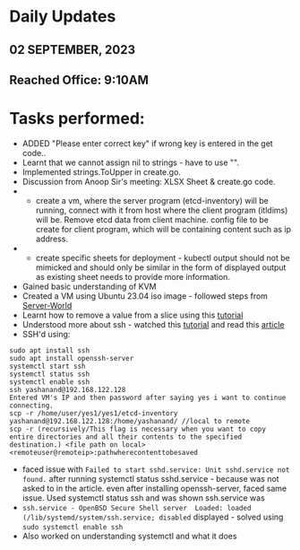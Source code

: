 # Daily Updates
## 02 SEPTEMBER, 2023
## Reached Office: 9:10AM

# Tasks performed:
- ADDED "Please enter correct key" if wrong key is entered in the get code..
- Learnt that we cannot assign nil to strings - have to use "".
- Implemented strings.ToUpper in create.go.
- Discussion from Anoop Sir's meeting: XLSX Sheet & create.go code.
- - create a vm, where the server program (etcd-inventory) will be running, connect with it from host where the client program (itldims) will be. Remove etcd data from client machine. config file to be create for client program, which will be containing content such as ip address. 
- - create specific sheets for deployment - kubectl output should not be mimicked and should only be similar in the form of displayed output as existing sheet needs to provide more information.
- Gained basic understanding of KVM
- Created a VM using Ubuntu 23.04 iso image - followed steps from [Server-World](https://www.server-world.info/en/note?os=Ubuntu_23.04&p=kvm&f=1)
- Learnt how to remove a value from a slice using this [tutorial](https://www.youtube.com/watch?v=931nR5TGCAk&list=PLRAV69dS1uWQGDQoBYMZWKjzuhCaOnBpa&index=15&pp=iAQB)
- Understood more about ssh - watched this [tutorial](https://www.youtube.com/watch?v=qWKK_PNHnnA&pp=ygULd2hhdCBpcyBzc2g%3D) and read this [article](https://fostips.com/enable-ssh-ubuntu-21-04/)
- SSH'd using:
```
sudo apt install ssh
sudo apt install openssh-server
systemctl start ssh
systemctl status ssh
systemctl enable ssh
ssh yashanand@192.168.122.128
Entered VM's IP and then password after saying yes i want to continue connecting.
scp -r /home/user/yes1/yes1/etcd-inventory yashanand@192.168.122.128:/home/yashanand/ //local to remote
scp -r (recursively/This flag is necessary when you want to copy entire directories and all their contents to the specified destination.) <file path on local> <remoteuser@remoteip>:pathwherecontenttobesaved
```
- faced issue with `Failed to start sshd.service: Unit sshd.service not found.` after running systemctl status sshd.service - because was not asked to in the article. even after installing openssh-server, faced same issue. Used systemctl status ssh and was shown ssh.service was
- `ssh.service - OpenBSD Secure Shell server  Loaded: loaded (/lib/systemd/system/ssh.service; disabled` displayed - solved using `sudo systemctl enable ssh`
- Also worked on understanding systemctl and what it does
